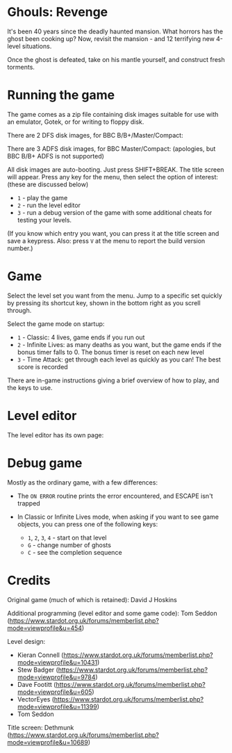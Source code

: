 # Ghouls: Revenge

It's been 40 years since the deadly haunted mansion. What horrors has
the ghost been cooking up? Now, revisit the mansion - and 12
terrifying new 4-level situations.

Once the ghost is defeated, take on his mantle yourself, and construct
fresh torments.

# Running the game

The game comes as a zip file containing disk images suitable for use
with an emulator, Gotek, or for writing to floppy disk.

There are 2 DFS disk images, for BBC B/B+/Master/Compact:

There are 3 ADFS disk images, for BBC Master/Compact: (apologies, but
BBC B/B+ ADFS is not supported)

All disk images are auto-booting. Just press SHIFT+BREAK. The title
screen will appear. Press any key for the menu, then select the option
of interest: (these are discussed below)

- `1` - play the game
- `2` - run the level editor
- `3` - run a debug version of the game with some additional cheats
  for testing your levels.
  
(If you know which entry you want, you can press it at the title
screen and save a keypress. Also: press `V` at the menu to report the
build version number.)

# Game

Select the level set you want from the menu. Jump to a specific set
quickly by pressing its shortcut key, shown in the bottom right as you
screll through.

Select the game mode on startup:

- `1` - Classic: 4 lives, game ends if you run out
- `2` - Infinite Lives: as many deaths as you want, but the game
  ends if the bonus timer falls to 0. The bonus timer is reset on each
  new level
- `3` - Time Attack: get through each level as quickly as you can!
  The best score is recorded

There are in-game instructions giving a brief overview of how to play,
and the keys to use.

# Level editor

The level editor has its own page: 

# Debug game

Mostly as the ordinary game, with a few differences:

- The `ON ERROR` routine prints the error encountered, and ESCAPE
  isn't trapped
- In Classic or Infinite Lives mode, when asking if you want to see
  game objects, you can press one of the following keys:
  
  - `1`, `2`, `3`, `4` - start on that level
  - `G` - change number of ghosts
  - `C` - see the completion sequence

# Credits

Original game (much of which is retained): David J Hoskins

Additional programming (level editor and some game code): Tom Seddon
(https://www.stardot.org.uk/forums/memberlist.php?mode=viewprofile&u=454)

Level design:

- Kieran Connell (https://www.stardot.org.uk/forums/memberlist.php?mode=viewprofile&u=10431)
- Stew Badger (https://www.stardot.org.uk/forums/memberlist.php?mode=viewprofile&u=9784)
- Dave Footitt (https://www.stardot.org.uk/forums/memberlist.php?mode=viewprofile&u=605)
- VectorEyes (https://www.stardot.org.uk/forums/memberlist.php?mode=viewprofile&u=11399)
- Tom Seddon

Title screen: Dethmunk (https://www.stardot.org.uk/forums/memberlist.php?mode=viewprofile&u=10689)

